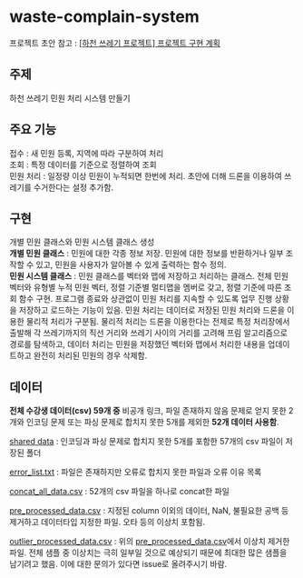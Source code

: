 # waste-complain-system

프로젝트 초안 참고 : <a href="https://dapin1490.github.io/satinbower/posts/it-dst-project-plan/" target="_blank">[하천 쓰레기 프로젝트] 프로젝트 구현 계획</a>  

## 주제
하천 쓰레기 민원 처리 시스템 만들기

## 주요 기능
접수 : 새 민원 등록, 지역에 따라 구분하여 처리  
조회 : 특정 데이터를 기준으로 정렬하여 조회  
민원 처리 : 일정량 이상 민원이 누적되면 한번에 처리. 초안에 더해 드론을 이용하여 쓰레기를 수거한다는 설정 추가함.  

## 구현
개별 민원 클래스와 민원 시스템 클래스 생성  
**개별 민원 클래스** : 민원에 대한 각종 정보 저장. 민원에 대한 정보를 반환하거나 일부 조작할 수 있고, 민원을 사용자가 알아볼 수 있게 출력하는 함수 정의.  
**민원 시스템 클래스** : 민원 클래스를 벡터와 맵에 저장하고 처리하는 클래스. 전체 민원 벡터와 유형별 누적 민원 벡터, 정렬 기준별 멀티맵을 멤버로 갖고, 정렬 기준에 따른 조회 함수 구현. 프로그램 종료와 상관없이 민원 처리를 지속할 수 있도록 업무 진행 상황을 저장하고 로드하는 기능이 있음. 민원 처리는 데이터로 저장된 민원 처리와 드론을 이용한 물리적 처리가 구분됨. 물리적 처리는 드론을 이용한다는 전제로 특정 처리장에서 출발해 각 쓰레기까지의 직선 거리와 쓰레기 사이의 거리를 고려해 프림 알고리즘으로 경로를 탐색하고, 데이터 처리는 민원을 저장했던 벡터와 맵에서 처리한 내용을 업데이트하고 완전히 처리된 민원의 경우 삭제함.

## 데이터
**전체 수강생 데이터(csv) 59개 중** 비공개 링크, 파일 존재하지 않음 문제로 얻지 못한 2개와 인코딩 문제 또는 파싱 문제로 합치지 못한 5개를 제외한 **52개 데이터 사용함**.  
  
[shared data](https://github.com/dapin1490/waste-complain-system/tree/main/Prepare%20data/shared%20data) : 인코딩과 파싱 문제로 합치지 못한 5개를 포함한 57개의 csv 파일이 저장된 폴더  
  
[error_list.txt](https://github.com/dapin1490/waste-complain-system/blob/main/Prepare%20data/processed%20data/error_list.txt) : 파일은 존재하지만 오류로 합치지 못한 파일과 오류 이유 목록  
  
[concat_all_data.csv](https://github.com/dapin1490/waste-complain-system/blob/main/Prepare%20data/processed%20data/concat_all_data.csv) : 52개의 csv 파일을 하나로 concat한 파일  
  
[pre_processed_data.csv](https://github.com/dapin1490/waste-complain-system/blob/main/Prepare%20data/processed%20data/pre_processed_data.csv) : 지정된 column 이외의 데이터, NaN, 불필요한 공백 등 제거하고 데이터타입 지정한 파일. 오타 등의 이상치 포함됨.  
  
[outlier_processed_data.csv](https://github.com/dapin1490/waste-complain-system/blob/main/Prepare%20data/processed%20data/outlier_processed_data.csv) : 위의 [pre_processed_data.csv](https://github.com/dapin1490/waste-complain-system/blob/main/Prepare%20data/processed%20data/pre_processed_data.csv)에서 이상치 제거한 파일. 전체 샘플 중 이상치는 극히 일부일 것으로 예상되기 때문에 최대한 많은 샘플을 남기려고 했음. 이에 대한 문의가 있다면 issue로 올려주시기 바람.  
